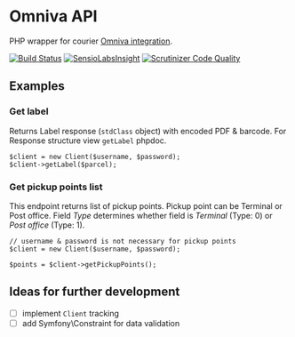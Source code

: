 # Omniva API

PHP wrapper for courier [Omniva integration](https://www.omniva.ee/public/files/failid/manual_xml_dataexchange_eng.pdf).

[![Build Status](https://travis-ci.org/nebijokit/omniva.svg?branch=master)](https://travis-ci.org/nebijokit/omniva)
[![SensioLabsInsight](https://insight.sensiolabs.com/projects/8151bcc9-e8d6-4b63-909a-bfe550fee571/mini.png)](https://insight.sensiolabs.com/projects/8151bcc9-e8d6-4b63-909a-bfe550fee571)
[![Scrutinizer Code Quality](https://scrutinizer-ci.com/g/nebijokit/omniva/badges/quality-score.png?b=master)](https://scrutinizer-ci.com/g/nebijokit/omniva/?branch=master)

## Examples

### Get label

Returns Label response (`stdClass` object) with encoded PDF & barcode. For Response structure view `getLabel` phpdoc.

```
$client = new Client($username, $password);
$client->getLabel($parcel);
```


### Get pickup points list

This endpoint returns list of pickup points. Pickup point can be Terminal or Post office.
Field _Type_ determines whether field is _Terminal_ (Type: 0) or _Post office_ (Type: 1).

```
// username & password is not necessary for pickup points
$client = new Client($username, $password);

$points = $client->getPickupPoints();
```

## Ideas for further development
- [ ] implement `Client` tracking
- [ ] add Symfony\Constraint for data validation
